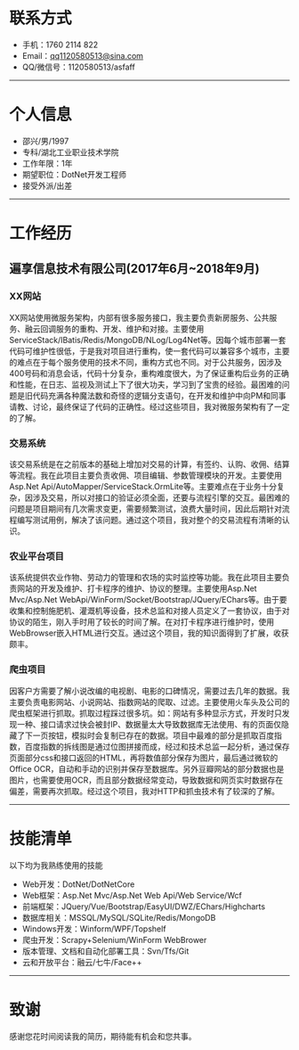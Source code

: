 # 联系方式

- 手机：1760 2114 822
- Email：qq1120580513@sina.com
- QQ/微信号：1120580513/asfaff
---

# 个人信息

 - 邵兴/男/1997 
 - 专科/湖北工业职业技术学院
 - 工作年限：1年
 - 期望职位：DotNet开发工程师
 - 接受外派/出差

---

# 工作经历
## 遍享信息技术有限公司(2017年6月~2018年9月)
### XX网站
XX网站使用微服务架构，内部有很多服务接口，我主要负责新房服务、公共服务、融云回调服务的重构、开发、维护和对接。主要使用ServiceStack/IBatis/Redis/MongoDB/NLog/Log4Net等。因每个城市部署一套代码可维护性很低，于是我对项目进行重构，使一套代码可以兼容多个城市，主要的难点在于每个服务使用的技术不同，重构方式也不同。对于公共服务，因涉及400号码和消息会话，代码十分复杂，重构难度很大，为了保证重构后业务的正确和性能，在日志、监视及测试上下了很大功夫，学习到了宝贵的经验。最困难的问题是旧代码充满各种魔法数和奇怪的逻辑分支语句，在开发和维护中向PM和同事请教、讨论，最终保证了代码的正确性。经过这些项目，我对微服务架构有了一定的了解。
### 交易系统
 该交易系统是在之前版本的基础上增加对交易的计算，有签约、认购、收佣、结算等流程。我在此项目主要负责收佣、项目编辑、参数管理模块的开发。主要使用Asp.Net Api/AutoMapper/ServiceStack.OrmLite等。主要难点在于业务十分复杂，因涉及交易，所以对接口的验证必须全面，还要与流程引擎的交互。最困难的问题是项目期间有几次需求变更，需要频繁测试，浪费大量时间，因此后期针对流程编写测试用例，解决了该问题。通过这个项目，我对整个的交易流程有清晰的认识。
### 农业平台项目
该系统提供农业作物、劳动力的管理和农场的实时监控等功能。我在此项目主要负责网站的开发及维护、打卡程序的维护、协议的整理。主要使用Asp.Net Mvc/Asp.Net WebApi/WinForm/Socket/Bootstrap/JQuery/EChars等。由于要收集和控制施肥机、灌溉机等设备，技术总监和对接人员定义了一套协议，由于对协议的陌生，刚入手时用了较长的时间了解。在对打卡程序进行维护时，使用WebBrowser嵌入HTML进行交互。通过这个项目，我的知识面得到了扩展，收获颇丰。
### 爬虫项目
因客户方需要了解小说改编的电视剧、电影的口碑情况，需要过去几年的数据。我主要负责电影网站、小说网站、指数网站的爬取、过滤。主要使用火车头及公司的爬虫框架进行抓取。抓取过程踩过很多坑。如：网站有多种显示方式，开发时只发现一种、接口请求过快会被封IP、数据量太大导致数据库无法使用、有的页面仅隐藏了下一页按钮，模拟时会复制已存在的数据。项目中最难的部分是抓取百度指数，百度指数的拆线图是通过位图拼接而成，经过和技术总监一起分析，通过保存页面部分css和接口返回的HTML，再将数值部分保存为图片，最后通过微软的Office OCR，自动和手动的识别并保存至数据库。另外豆瓣网站的部分数据也是图片，也需要使用OCR，而且部分数据经常变动，导致数据和网页实时数据存在偏差，需要再次抓取。经过这个项目，我对HTTP和抓虫技术有了较深的了解。
  
---
    
# 技能清单

以下均为我熟练使用的技能

- Web开发：DotNet/DotNetCore
- Web框架：Asp.Net Mvc/Asp.Net Web Api/Web Service/Wcf
- 前端框架：JQuery/Vue/Bootstrap/EasyUI/DWZ/EChars/Highcharts
- 数据库相关：MSSQL/MySQL/SQLite/Redis/MongoDB
- Windows开发：Winform/WPF/Topshelf
- 爬虫开发：Scrapy+Selenium/WinForm WebBrower
- 版本管理、文档和自动化部署工具：Svn/Tfs/Git
- 云和开放平台：融云/七牛/Face++
     
---
# 致谢
感谢您花时间阅读我的简历，期待能有机会和您共事。